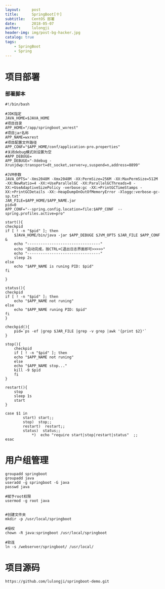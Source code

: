 ```yaml
---
layout:     post
title:      SpringBoot[十]
subtitle:   CentOS 部署 
date:       2018-05-07
author:     lulongji
header-img: img/post-bg-hacker.jpg
catalog: true
tags:
    - SpringBoot
    - Spring
---
```


# 项目部署

### 部署脚本

    #!/bin/bash

    #JDK指定
    JAVA_HOME=$JAVA_HOME
    #项目目录
    APP_HOME="/app/springboot_wxrest"
    #项目jar名称
    APP_NAME=wxrest
    #项目配置文件路径
    APP_CONF="$APP_HOME/conf/application-pro.properties"
    #关闭debug模式则设置为空
    #APP_DEBUGE=
    APP_DEBUGE="-Xdebug -Xrunjdwp:transport=dt_socket,server=y,suspend=n,address=8899"

    #JVM参数
    JAVA_OPTS='-Xms2048M -Xmx2048M -XX:PermSize=256M -XX:MaxPermSize=512M -XX:NewRatio=4 -XX:+UseParallelGC -XX:ParallelGCThreads=8 -XX:+UseAdaptiveSizePolicy -verbose:gc -XX:+PrintGCTimeStamps -XX:+PrintGCDetails -XX:-HeapDumpOnOutOfMemoryError -Xloggc:verbose-gc-sp.txt'
    JAR_FILE=$APP_HOME/$APP_NAME.jar
    pid=0
    APP_CONF="--spring.config.location=file:$APP_CONF  --spring.profiles.active=pro"

    start(){
    checkpid
    if [ ! -n "$pid" ]; then
        $JAVA_HOME/bin/java -jar $APP_DEBUGE $JVM_OPTS $JAR_FILE $APP_CONF  &
        echo "---------------------------------"
        echo "启动完成，按CTRL+C退出日志界面即可>>>>>"
        echo "---------------------------------"
        sleep 2s
    else
        echo "$APP_NAME is runing PID: $pid"
    fi

    }

    status(){
    checkpid
    if [ ! -n "$pid" ]; then
        echo "$APP_NAME not runing"
    else
        echo "$APP_NAME runing PID: $pid"
    fi
    }

    checkpid(){
        pid=`ps -ef |grep $JAR_FILE |grep -v grep |awk '{print $2}'`
    }

    stop(){
        checkpid
        if [ ! -n "$pid" ]; then
        echo "$APP_NAME not runing"
        else
        echo "$APP_NAME stop..."
        kill -9 $pid
        fi
    }

    restart(){
        stop
        sleep 1s
        start
    }

    case $1 in
            start) start;;
            stop)  stop;;
            restart)  restart;;
            status)  status;;
                *)  echo "require start|stop|restart|status"  ;;
    esac



# 用户组管理

    groupadd springboot
    groupadd java
    useradd -g springboot -G java
    passwd java

    #赋予root权限
    usermod -g root java


    #创建文件夹
    mkdir -p /usr/local/springboot

    #授权
    chown -R java:springboot /usr/local/springboot

    #软连
    ln -s /webserver/springboot/ /usr/local/
    


# 项目源码
```https://github.com/lulongji/springboot-demo.git```
